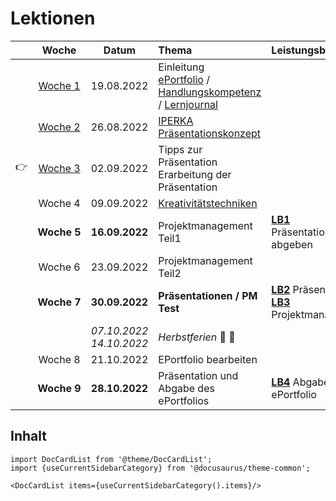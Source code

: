 # Lektionen

||Woche | Datum | Thema | Leistungsbewertung
:---:|:---:|:---:|:---|:---
||[Woche&nbsp;1](./woche-1.md) | 19.08.2022 | Einleitung<br/> [ePortfolio](../themen/eportfolio.md) / [Handlungskompetenz](../themen/handlungskompetenz.md) / [Lernjournal](../themen/lernjournal.md) | 
||[Woche&nbsp;2](./woche-2.md) | 26.08.2022 | [IPERKA](../themen/iperka.md)<br/>[Präsentationskonzept](../themen/praesentationskonzept.md) | 
:point_right:|[Woche&nbsp;3](./woche-3.md) | 02.09.2022 | Tipps zur Präsentation<br/>Erarbeitung der Präsentation | 
||Woche&nbsp;4 | 09.09.2022 | [Kreativitätstechniken](../themen/kreativitaetstechniken.md) | 
||**Woche&nbsp;5** | **16.09.2022** | Projektmanagement Teil1 | [**LB1**](../beurteilungen/LB1.md) Präsentationskonzept abgeben
||Woche&nbsp;6 | 23.09.2022 | Projektmanagement Teil2 | 
||**Woche&nbsp;7** | **30.09.2022** | **Präsentationen / PM Test** | [**LB2**](../beurteilungen/LB2.md) Präsentation<br/>[**LB3**](../beurteilungen/LB3.md) Projektmanagement
 ||| _07.10.2022_<br/>_14.10.2022_| _Herbstferien_ :roller_coaster: :ferris_wheel: | 
||Woche&nbsp;8 | 21.10.2022 | EPortfolio bearbeiten | 
||**Woche&nbsp;9** | **28.10.2022** | Präsentation und Abgabe des ePortfolios | [**LB4**](../beurteilungen/LB4.md) Abgabe ePortfolio

## Inhalt

```mdx-code-block
import DocCardList from '@theme/DocCardList';
import {useCurrentSidebarCategory} from '@docusaurus/theme-common';

<DocCardList items={useCurrentSidebarCategory().items}/>
```

